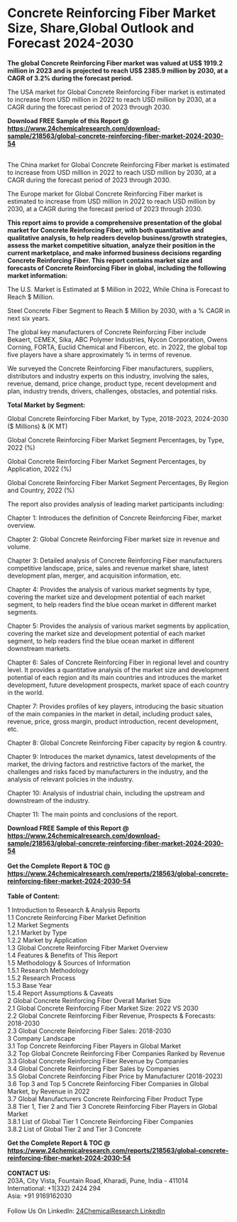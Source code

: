 <h1>Concrete Reinforcing Fiber Market Size, Share,Global Outlook and Forecast 2024-2030</h1><p><strong>The global Concrete Reinforcing Fiber market was valued at US$ 1919.2 million in 2023 and is projected to reach US$ 2385.9 million by 2030, at a CAGR of 3.2% during the forecast period. </strong></p><p>
</p><p>The USA market for Global Concrete Reinforcing Fiber market is estimated to increase from USD million in 2022 to reach USD million by 2030, at a CAGR during the forecast period of 2023 through 2030.</p><div><b>Download FREE Sample of this Report @ 
            <a href="https://www.24chemicalresearch.com/download-sample/218563/global-concrete-reinforcing-fiber-market-2024-2030-54">
            https://www.24chemicalresearch.com/download-sample/218563/global-concrete-reinforcing-fiber-market-2024-2030-54</a></b></div><br><p>
</p><p>The China market for Global Concrete Reinforcing Fiber market is estimated to increase from USD million in 2022 to reach USD million by 2030, at a CAGR during the forecast period of 2023 through 2030.</p><p>
</p><p>The Europe market for Global Concrete Reinforcing Fiber market is estimated to increase from USD million in 2022 to reach USD million by 2030, at a CAGR during the forecast period of 2023 through 2030.</p><p>
</p><p><strong>This report aims to provide a comprehensive presentation of the global market for Concrete Reinforcing Fiber, with both quantitative and qualitative analysis, to help readers develop business/growth strategies, assess the market competitive situation, analyze their position in the current marketplace, and make informed business decisions regarding Concrete Reinforcing Fiber. This report contains market size and forecasts of Concrete Reinforcing Fiber in global, including the following market information:</strong></p><p>
</p><p>
The U.S. Market is Estimated at $ Million in 2022, While China is Forecast to Reach $ Million.</p><p>
Steel Concrete Fiber Segment to Reach $ Million by 2030, with a % CAGR in next six years.</p><p>
The global key manufacturers of Concrete Reinforcing Fiber include Bekaert, CEMEX, Sika, ABC Polymer Industries, Nycon Corporation, Owens Corning, FORTA, Euclid Chemical and Fibercon, etc. in 2022, the global top five players have a share approximately % in terms of revenue.</p><p>
We surveyed the Concrete Reinforcing Fiber manufacturers, suppliers, distributors and industry experts on this industry, involving the sales, revenue, demand, price change, product type, recent development and plan, industry trends, drivers, challenges, obstacles, and potential risks.</p><p>
<strong>Total Market by Segment:</strong></p><p>
Global Concrete Reinforcing Fiber Market, by Type, 2018-2023, 2024-2030 ($ Millions) &amp; (K MT)</p><p>
Global Concrete Reinforcing Fiber Market Segment Percentages, by Type, 2022 (%)</p><p>
</p><p>
Global Concrete Reinforcing Fiber Market Segment Percentages, by Application, 2022 (%)</p><p>
</p><p>
Global Concrete Reinforcing Fiber Market Segment Percentages, By Region and Country, 2022 (%)</p><p>
</p><p>
</p><p></p><p>
The report also provides analysis of leading market participants including:</p><p>
</p><p>
</p><p>
Chapter 1: Introduces the definition of Concrete Reinforcing Fiber, market overview.</p><p>
Chapter 2: Global Concrete Reinforcing Fiber market size in revenue and volume.</p><p>
Chapter 3: Detailed analysis of Concrete Reinforcing Fiber manufacturers competitive landscape, price, sales and revenue market share, latest development plan, merger, and acquisition information, etc.</p><p>
Chapter 4: Provides the analysis of various market segments by type, covering the market size and development potential of each market segment, to help readers find the blue ocean market in different market segments.</p><p>
Chapter 5: Provides the analysis of various market segments by application, covering the market size and development potential of each market segment, to help readers find the blue ocean market in different downstream markets.</p><p>
Chapter 6: Sales of Concrete Reinforcing Fiber in regional level and country level. It provides a quantitative analysis of the market size and development potential of each region and its main countries and introduces the market development, future development prospects, market space of each country in the world.</p><p>
Chapter 7: Provides profiles of key players, introducing the basic situation of the main companies in the market in detail, including product sales, revenue, price, gross margin, product introduction, recent development, etc.</p><p>
Chapter 8: Global Concrete Reinforcing Fiber capacity by region &amp; country.</p><p>
Chapter 9: Introduces the market dynamics, latest developments of the market, the driving factors and restrictive factors of the market, the challenges and risks faced by manufacturers in the industry, and the analysis of relevant policies in the industry.</p><p>
Chapter 10: Analysis of industrial chain, including the upstream and downstream of the industry.</p><p>
Chapter 11: The main points and conclusions of the report.</p><div><b>Download FREE Sample of this Report @ 
            <a href="https://www.24chemicalresearch.com/download-sample/218563/global-concrete-reinforcing-fiber-market-2024-2030-54">
            https://www.24chemicalresearch.com/download-sample/218563/global-concrete-reinforcing-fiber-market-2024-2030-54</a></b></div><br><div><b>Get the Complete Report & TOC @ 
            <a href="https://www.24chemicalresearch.com/reports/218563/global-concrete-reinforcing-fiber-market-2024-2030-54">
            https://www.24chemicalresearch.com/reports/218563/global-concrete-reinforcing-fiber-market-2024-2030-54</a></b></div><br>
            <b>Table of Content:</b><p>1 Introduction to Research & Analysis Reports<br />
    1.1 Concrete Reinforcing Fiber Market Definition<br />
    1.2 Market Segments<br />
        1.2.1 Market by Type<br />
        1.2.2 Market by Application<br />
    1.3 Global Concrete Reinforcing Fiber Market Overview<br />
    1.4 Features & Benefits of This Report<br />
    1.5 Methodology & Sources of Information<br />
        1.5.1 Research Methodology<br />
        1.5.2 Research Process<br />
        1.5.3 Base Year<br />
        1.5.4 Report Assumptions & Caveats<br />
2 Global Concrete Reinforcing Fiber Overall Market Size<br />
    2.1 Global Concrete Reinforcing Fiber Market Size: 2022 VS 2030<br />
    2.2 Global Concrete Reinforcing Fiber Revenue, Prospects & Forecasts: 2018-2030<br />
    2.3 Global Concrete Reinforcing Fiber Sales: 2018-2030<br />
3 Company Landscape<br />
    3.1 Top Concrete Reinforcing Fiber Players in Global Market<br />
    3.2 Top Global Concrete Reinforcing Fiber Companies Ranked by Revenue<br />
    3.3 Global Concrete Reinforcing Fiber Revenue by Companies<br />
    3.4 Global Concrete Reinforcing Fiber Sales by Companies<br />
    3.5 Global Concrete Reinforcing Fiber Price by Manufacturer (2018-2023)<br />
    3.6 Top 3 and Top 5 Concrete Reinforcing Fiber Companies in Global Market, by Revenue in 2022<br />
    3.7 Global Manufacturers Concrete Reinforcing Fiber Product Type<br />
    3.8 Tier 1, Tier 2 and Tier 3 Concrete Reinforcing Fiber Players in Global Market<br />
        3.8.1 List of Global Tier 1 Concrete Reinforcing Fiber Companies<br />
        3.8.2 List of Global Tier 2 and Tier 3 Concrete </p><div><b>Get the Complete Report & TOC @ 
            <a href="https://www.24chemicalresearch.com/reports/218563/global-concrete-reinforcing-fiber-market-2024-2030-54">
            https://www.24chemicalresearch.com/reports/218563/global-concrete-reinforcing-fiber-market-2024-2030-54</a></b></div><br><b>CONTACT US:</b><br>
            203A, City Vista, Fountain Road, Kharadi, Pune, India - 411014<br>
            International: +1(332) 2424 294<br>
            Asia: +91 9169162030 <br><br>
            Follow Us On LinkedIn: <a href="https://www.linkedin.com/company/24chemicalresearch/">24ChemicalResearch LinkedIn</a>